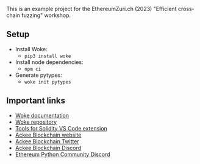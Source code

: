 This is an example project for the EthereumZuri.ch (2023) "Efficient cross-chain fuzzing" workshop.

## Setup

- Install Woke:
    - `pip3 install woke`
- Install node dependencies:
    - `npm ci`
- Generate pytypes:
    - `woke init pytypes`

## Important links

- [Woke documentation](https://ackeeblockchain.com/woke/docs/latest/)
- [Woke repository](https://github.com/Ackee-Blockchain/woke)
- [Tools for Solidity VS Code extension](https://marketplace.visualstudio.com/items?itemName=AckeeBlockchain.tools-for-solidity)
- [Ackee Blockchain website](https://ackeeblockchain.com/)
- [Ackee Blockchain Twitter](https://twitter.com/ackeeblockchain)
- [Ackee Blockchain Discord](https://discord.gg/u2jNTX65jk)
- [Ethereum Python Community Discord](https://discord.gg/8ypm98ywrZ)